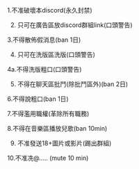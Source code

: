 1.不准破壞本discord(永久封禁)

2. 只可在廣告區放discord群組link(口頭警告)

3.不得散佈假消息(ban 1日)

4. 只可在洗版區洗版(口頭警告)

4a.不得洗版粗口(口頭警告)

5. 不得在聊天區批鬥(除批鬥區外)(ban 2日)

6.不得說粗口(ban 1日)

7.不得濫用職權(革除所有職務)

8.不得在音樂區播放兒歌(ban 10min)

9. 不准發送18+圖片或影片(踢出群組)

10.不准冼@..... (mute 10 min)
